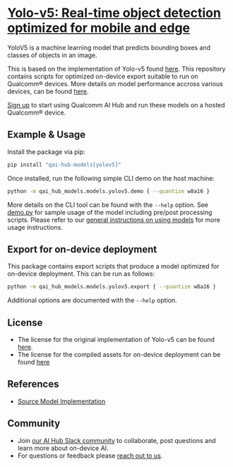 # [Yolo-v5: Real-time object detection optimized for mobile and edge](https://aihub.qualcomm.com/models/yolov5)

YoloV5 is a machine learning model that predicts bounding boxes and classes of objects in an image.

This is based on the implementation of Yolo-v5 found [here](https://github.com/ultralytics/yolov5). This repository contains scripts for optimized on-device
export suitable to run on Qualcomm® devices. More details on model performance
accross various devices, can be found [here](https://aihub.qualcomm.com/models/yolov5).

[Sign up](https://myaccount.qualcomm.com/signup) to start using Qualcomm AI Hub and run these models on a hosted Qualcomm® device.




## Example & Usage

Install the package via pip:
```bash
pip install "qai-hub-models[yolov5]"
```


Once installed, run the following simple CLI demo on the host machine:

```bash
python -m qai_hub_models.models.yolov5.demo { --quantize w8a16 }
```
More details on the CLI tool can be found with the `--help` option. See
[demo.py](demo.py) for sample usage of the model including pre/post processing
scripts. Please refer to our [general instructions on using
models](../../../#getting-started) for more usage instructions.

## Export for on-device deployment

This package contains export scripts that produce a model optimized for
on-device deployment. This can be run as follows:

```bash
python -m qai_hub_models.models.yolov5.export { --quantize w8a16 }
```
Additional options are documented with the `--help` option.


## License
* The license for the original implementation of Yolo-v5 can be found
  [here](https://github.com/ultralytics/yolov5?tab=AGPL-3.0-1-ov-file#readme).
* The license for the compiled assets for on-device deployment can be found [here](https://github.com/ultralytics/yolov5?tab=AGPL-3.0-1-ov-file#readme)


## References
* [Source Model Implementation](https://github.com/ultralytics/yolov5)



## Community
* Join [our AI Hub Slack community](https://aihub.qualcomm.com/community/slack) to collaborate, post questions and learn more about on-device AI.
* For questions or feedback please [reach out to us](mailto:ai-hub-support@qti.qualcomm.com).
